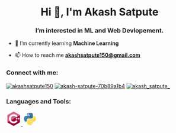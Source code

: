 <h1 align="center">Hi 👋, I'm Akash Satpute</h1>
<h3 align="center">I’m interested in ML and Web Devlopement.</h3>

- 🌱 I’m currently learning **Machine Learning**

- 📫 How to reach me **akashsatpute150@gmail.com**

<h3 align="left">Connect with me:</h3>
<p align="left">
<a href="https://twitter.com/akashsatpute150" target="blank"><img align="center" src="https://raw.githubusercontent.com/rahuldkjain/github-profile-readme-generator/master/src/images/icons/Social/twitter.svg" alt="akashsatpute150" height="30" width="40" /></a>
<a href="https://linkedin.com/in/akash-satpute-70b89a1b4" target="blank"><img align="center" src="https://raw.githubusercontent.com/rahuldkjain/github-profile-readme-generator/master/src/images/icons/Social/linked-in-alt.svg" alt="akash-satpute-70b89a1b4" height="30" width="40" /></a>
<a href="https://instagram.com/akash_satpute_" target="blank"><img align="center" src="https://raw.githubusercontent.com/rahuldkjain/github-profile-readme-generator/master/src/images/icons/Social/instagram.svg" alt="akash_satpute_" height="30" width="40" /></a>
</p>

<h3 align="left">Languages and Tools:</h3>
<p align="left"> <a href="https://www.w3schools.com/cpp/" target="_blank"> <img src="https://raw.githubusercontent.com/devicons/devicon/master/icons/cplusplus/cplusplus-original.svg" alt="cplusplus" width="40" height="40"/> </a> <a href="https://www.python.org" target="_blank"> <img src="https://raw.githubusercontent.com/devicons/devicon/master/icons/python/python-original.svg" alt="python" width="40" height="40"/> </a> </p>

